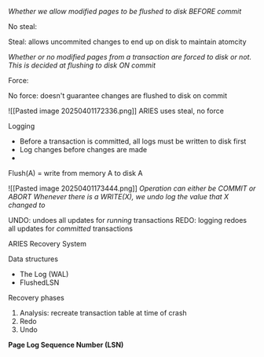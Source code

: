 
*Whether we allow modified pages to be flushed to disk BEFORE commit*

No steal:  

Steal: allows uncommited changes to end up on disk to maintain atomcity

*Whether or no modified pages from a transaction are forced to disk or not. This is decided at flushing to disk ON commit*

Force: 

No force: doesn't guarantee changes are flushed to disk on commit

![[Pasted image 20250401172336.png]]
ARIES uses steal, no force

Logging
- Before a transaction is committed, all logs must be written to disk first
- Log changes before changes are made
-

Flush(A) = write from memory A to disk A

![[Pasted image 20250401173444.png]]
*Operation can either be COMMIT or ABORT*
*Whenever there is a WRITE(X), we undo log the value that X changed to*

UNDO: undoes all updates for *running* transactions
REDO: logging redoes all updates for *committed* transactions

ARIES Recovery System

Data structures
- The Log (WAL)
- FlushedLSN

Recovery phases
1. Analysis: recreate transaction table at time of crash
2. Redo
3. Undo

**Page Log Sequence Number (LSN)**

